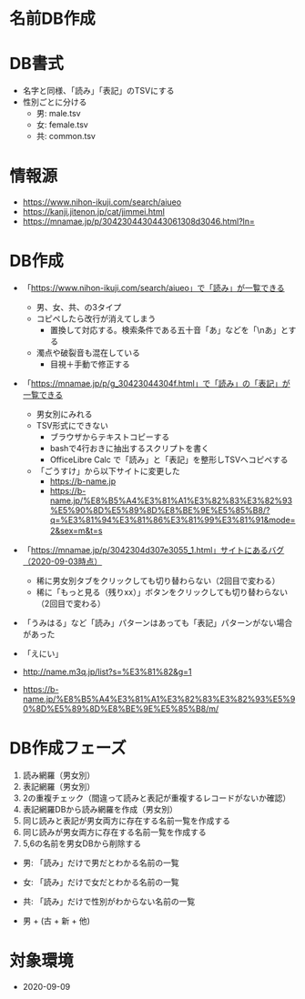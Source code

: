 # 名前DB作成

# DB書式

* 名字と同様、「読み」「表記」のTSVにする
* 性別ごとに分ける
	* 男: male.tsv
	* 女: female.tsv
	* 共: common.tsv

# 情報源

* https://www.nihon-ikuji.com/search/aiueo
* https://kanji.jitenon.jp/cat/jimmei.html
* https://mnamae.jp/p/3042304430443061308d3046.html?ln=

# DB作成

* 「https://www.nihon-ikuji.com/search/aiueo」で「読み」が一覧できる
	* 男、女、共、の3タイプ
	* コピペしたら改行が消えてしまう
		* 置換して対応する。検索条件である五十音「あ」などを「\nあ」とする
	* 濁点や破裂音も混在している
		* 目視＋手動で修正する
* 「https://mnamae.jp/p/g_30423044304f.html」で「読み」の「表記」が一覧できる
	* 男女別にみれる
	* TSV形式にできない
		* ブラウザからテキストコピーする
		* bashで4行おきに抽出するスクリプトを書く
		* OfficeLibre Calc で「読み」と「表記」を整形しTSVへコピペする
	* 「ごうすけ」から以下サイトに変更した
		* https://b-name.jp
		* https://b-name.jp/%E8%B5%A4%E3%81%A1%E3%82%83%E3%82%93%E5%90%8D%E5%89%8D%E8%BE%9E%E5%85%B8/?q=%E3%81%94%E3%81%86%E3%81%99%E3%81%91&mode=2&sex=m&t=s
　

* 「https://mnamae.jp/p/3042304d307e3055_1.html」サイトにあるバグ（2020-09-03時点）
	* 稀に男女別タブをクリックしても切り替わらない（2回目で変わる）
	* 稀に「もっと見る（残りxx）」ボタンをクリックしても切り替わらない（2回目で変わる）

* 「うみはる」など「読み」パターンはあっても「表記」パターンがない場合があった
* 「えにい」

* http://name.m3q.jp/list?s=%E3%81%82&g=1
* https://b-name.jp/%E8%B5%A4%E3%81%A1%E3%82%83%E3%82%93%E5%90%8D%E5%89%8D%E8%BE%9E%E5%85%B8/m/

# DB作成フェーズ

1. 読み網羅（男女別）
2. 表記網羅（男女別）
3. 2の重複チェック（間違って読みと表記が重複するレコードがないか確認）
4. 表記網羅DBから読み網羅を作成（男女別）
5. 同じ読みと表記が男女両方に存在する名前一覧を作成する
6. 同じ読みが男女両方に存在する名前一覧を作成する
7. 5,6の名前を男女DBから削除する


* 男: 「読み」だけで男だとわかる名前の一覧
* 女: 「読み」だけで女だとわかる名前の一覧
* 共: 「読み」だけで性別がわからない名前の一覧


* 男 + (古 + 新 + 他)

# 対象環境

* <time datetime="2020-09-09T16:38:21+0900" title="実施日">2020-09-09</time>


